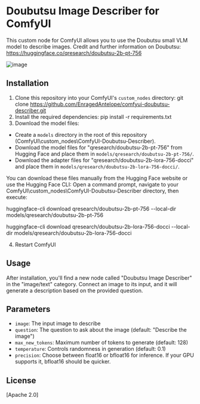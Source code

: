 # Doubutsu Image Describer for ComfyUI

This custom node for ComfyUI allows you to use the Doubutsu small VLM model to describe images.
Credit and further information on Doubutsu: https://huggingface.co/qresearch/doubutsu-2b-pt-756

![image](https://github.com/user-attachments/assets/766be6c5-b1f0-4a2e-b98f-8fda661051b9)


## Installation

1. Clone this repository into your ComfyUI's `custom_nodes` directory:
git clone https://github.com/EnragedAntelope/comfyui-doubutsu-describer.git
2. Install the required dependencies:
pip install -r requirements.txt
3. Download the model files:
- Create a `models` directory in the root of this repository (ComfyUI\custom_nodes\ComfyUI-Doubutsu-Describer).
- Download the model files for "qresearch/doubutsu-2b-pt-756" from Hugging Face and place them in `models/qresearch/doubutsu-2b-pt-756/`.
- Download the adapter files for "qresearch/doubutsu-2b-lora-756-docci" and place them in `models/qresearch/doubutsu-2b-lora-756-docci/`.

You can download these files manually from the Hugging Face website or use the Hugging Face CLI:
Open a command prompt, navigate to your ComfyUI\custom_nodes\ComfyUI-Doubutsu-Describer directory, then execute:

huggingface-cli download qresearch/doubutsu-2b-pt-756 --local-dir models/qresearch/doubutsu-2b-pt-756

huggingface-cli download qresearch/doubutsu-2b-lora-756-docci --local-dir models/qresearch/doubutsu-2b-lora-756-docci

4. Restart ComfyUI

## Usage

After installation, you'll find a new node called "Doubutsu Image Describer" in the "image/text" category. Connect an image to its input, and it will generate a description based on the provided question.

## Parameters

- `image`: The input image to describe
- `question`: The question to ask about the image (default: "Describe the image")
- `max_new_tokens`: Maximum number of tokens to generate (default: 128)
- `temperature`: Controls randomness in generation (default: 0.1)
- `precision`: Choose between float16 or bfloat16 for inference. If your GPU supports it, bfloat16 should be quicker.

## License

[Apache 2.0]
